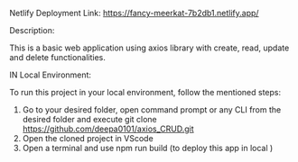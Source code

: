 Netlify Deployment Link: https://fancy-meerkat-7b2db1.netlify.app/

Description:

This is a basic web application using axios library with create, read, update and delete functionalities.

IN Local Environment:

To run this project in your local environment, follow the mentioned steps:

1. Go to your desired folder, open command prompt or any CLI from the desired folder and execute git clone https://github.com/deepa0101/axios_CRUD.git
2. Open the cloned project in VScode
3. Open a terminal and use npm run build (to deploy this app in local )
